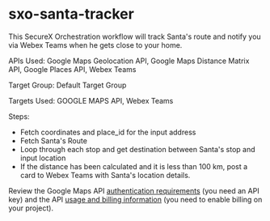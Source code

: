 # sxo-santa-tracker

This SecureX Orchestration workflow will track Santa's route and notify you via Webex Teams when he gets close to your home.

APIs Used: Google Maps Geolocation API, Google Maps Distance Matrix API, Google Places API, Webex Teams

Target Group: Default Target Group

Targets Used: GOOGLE MAPS API, Webex Teams

Steps:

- Fetch coordinates and place_id for the input address
- Fetch Santa's Route
- Loop through each stop and get destination between Santa's stop and input location
- If the distance has been calculated and it is less than 100 km, post a card to Webex Teams with Santa's location details.

Review the Google Maps API [authentication requirements](https://developers.google.com/maps/documentation/geocoding/get-api-key) (you need an API key) and the API [usage and billing information](https://developers.google.com/maps/documentation/geocoding/usage-and-billing) (you need to enable billing on your project).
